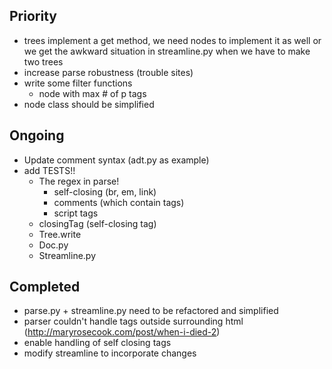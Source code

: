 Priority
---
* trees implement a get method, we need nodes to implement it as well or we get the awkward situation in streamline.py when we have to make two trees
* increase parse robustness (trouble sites)
* write some filter functions
    * node with max # of p tags
* node class should be simplified

Ongoing
---
* Update comment syntax (adt.py as example)
* add TESTS!!
    * The regex in parse!
        * self-closing (br, em, link)
        * comments (which contain tags)
        * script tags 
    * closingTag (self-closing tag)
    * Tree.write
    * Doc.py
    * Streamline.py

Completed
---
* parse.py + streamline.py need to be refactored and simplified
* parser couldn't handle tags outside surrounding html (http://maryrosecook.com/post/when-i-died-2)
* enable handling of self closing tags
* modify streamline to incorporate changes
